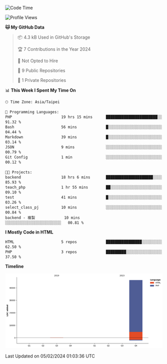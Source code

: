 <!--START_SECTION:waka-->
![Code Time](http://img.shields.io/badge/Code%20Time-157%20hrs%2048%20mins-blue)

![Profile Views](http://img.shields.io/badge/Profile%20Views-0-blue)

**🐱 My GitHub Data** 

> 📦 4.3 kB Used in GitHub's Storage 
 > 
> 🏆 7 Contributions in the Year 2024
 > 
> 🚫 Not Opted to Hire
 > 
> 📜 9 Public Repositories 
 > 
> 🔑 1 Private Repositories 
 > 
📊 **This Week I Spent My Time On** 

```text
🕑︎ Time Zone: Asia/Taipei

💬 Programming Languages: 
PHP                      19 hrs 15 mins      ███████████████████████░░   91.32 % 
Bash                     56 mins             █░░░░░░░░░░░░░░░░░░░░░░░░   04.44 % 
Markdown                 39 mins             █░░░░░░░░░░░░░░░░░░░░░░░░   03.14 % 
JSON                     9 mins              ░░░░░░░░░░░░░░░░░░░░░░░░░   00.79 % 
Git Config               1 min               ░░░░░░░░░░░░░░░░░░░░░░░░░   00.12 % 

🐱‍💻 Projects: 
backend                  18 hrs 6 mins       █████████████████████░░░░   85.93 % 
teach_php                1 hr 55 mins        ██░░░░░░░░░░░░░░░░░░░░░░░   09.10 % 
test                     41 mins             █░░░░░░░░░░░░░░░░░░░░░░░░   03.26 % 
select_class_pj          10 mins             ░░░░░░░░░░░░░░░░░░░░░░░░░   00.84 % 
backend - 複製             10 mins             ░░░░░░░░░░░░░░░░░░░░░░░░░   00.81 % 
```

**I Mostly Code in HTML** 

```text
HTML                     5 repos             ████████████████░░░░░░░░░   62.50 % 
PHP                      3 repos             █████████░░░░░░░░░░░░░░░░   37.50 % 
```



**Timeline**

![Lines of Code chart](https://raw.githubusercontent.com/benson828/benson828/main/assets/bar_graph.png)


 Last Updated on 05/02/2024 01:03:36 UTC
<!--END_SECTION:waka-->
